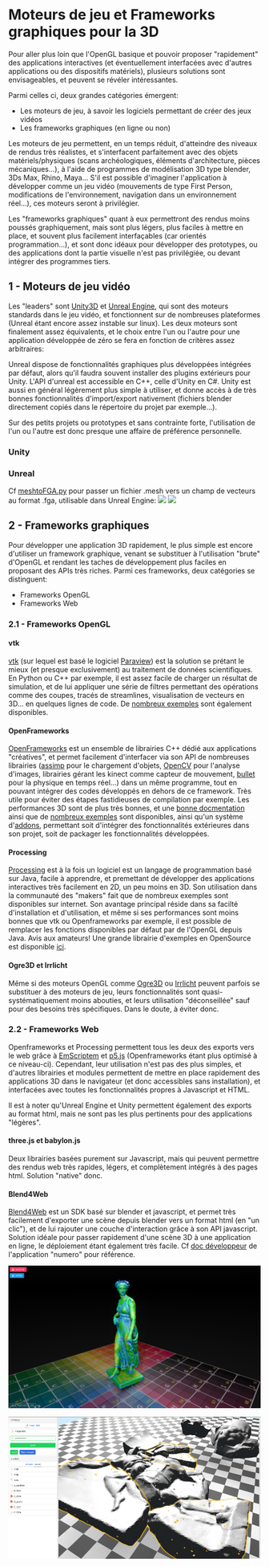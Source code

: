 # Moteurs de jeu et Frameworks graphiques pour la 3D

Pour aller plus loin que l'OpenGL basique et pouvoir proposer "rapidement" des applications interactives (et éventuellement interfacées avec d'autres applications ou des dispositifs matériels), plusieurs solutions sont envisageables, et peuvent se révéler intéressantes.

Parmi celles ci, deux grandes catégories émergent:
* Les moteurs de jeu, à savoir les logiciels permettant de créer des jeux vidéos
* Les frameworks graphiques (en ligne ou non)

Les moteurs de jeu permettent, en un temps réduit, d'atteindre des niveaux de rendus très réalistes, et s'interfacent parfaitement avec des objets matériels/physiques (scans archéologiques, éléments d'architecture, pièces mécaniques...), à l'aide de programmes de modélisation 3D type blender, 3Ds Max, Rhino, Maya... S'il est possible d'imaginer l'application à développer comme un jeu vidéo (mouvements de type First Person, modifications de l'environnement, navigation dans un environnement réel...), ces moteurs seront à privilégier.

Les "frameworks graphiques" quant à eux permettront des rendus moins poussés graphiquement, mais sont plus légers, plus faciles à mettre en place, et souvent plus facilement interfaçables (car orientés programmation...), et sont donc idéaux pour développer des prototypes, ou des applications dont la partie visuelle n'est pas privilégiée, ou devant intégrer des programmes tiers.

## 1 - Moteurs de jeu vidéo

Les "leaders" sont [Unity3D](https://unity3d.com/) et [Unreal Engine](https://www.unrealengine.com/en-US/what-is-unreal-engine-4), qui sont des moteurs standards dans le jeu vidéo, et fonctionnent sur de nombreuses plateformes (Unreal étant encore assez instable sur linux). Les deux moteurs sont finalement assez équivalents, et le choix entre l'un ou l'autre pour une application développée de zéro se fera en fonction de critères assez arbitraires:

Unreal dispose de fonctionnalités graphiques plus développées intégrées par défaut, alors qu'il faudra souvent installer des plugins extérieurs pour Unity. L'API d'unreal est accessible en C++, celle d'Unity en C#. Unity est aussi en général légèrement plus simple à utiliser, et donne accès à de très bonnes fonctionnalités d'import/export nativement (fichiers blender directement copiés dans le répertoire du projet par exemple...).

Sur des petits projets ou prototypes et sans contrainte forte, l'utilisation de l'un ou l'autre est donc presque une affaire de préférence personnelle.

### Unity

### Unreal
Cf [meshtoFGA.py](https://github.com/ISCDdocs/FDS-to-unreal/blob/master/meshToFGA.py) pour passer un fichier .mesh vers un champ de vecteurs au format .fga, utilisable dans Unreal Engine:
![](https://raw.githubusercontent.com/loicNorgeot/FDS-to-unreal/master/orange_FGA.jpg)
![](https://user-images.githubusercontent.com/11873158/41899952-e203076e-792d-11e8-96e1-5afcca014518.png)

## 2 - Frameworks graphiques

Pour développer une application 3D rapidement, le plus simple est encore d'utiliser un framework graphique, venant se substituer à l'utilisation "brute" d'OpenGL et rendant les taches de développement plus faciles en proposant des APIs très riches. 
Parmi ces frameworks, deux catégories se distinguent:
* Frameworks OpenGL
* Frameworks Web

### 2.1 - Frameworks OpenGL

#### vtk
[vtk](https://www.vtk.org/) (sur lequel est basé le logiciel [Paraview](https://www.paraview.org/)) est la solution se prétant le mieux (et presque exclusivement) au traitement de données scientifiques. En Python ou C++ par exemple, il est assez facile de charger un résultat de simulation, et de lui appliquer une série de filtres permettant des opérations comme des coupes, tracés de streamlines, visualisation de vecteurs en 3D... en quelques lignes de code. De [nombreux exemples](https://lorensen.github.io/VTKExamples/site/) sont également disponibles.

#### OpenFrameworks
[OpenFrameworks](https://openframeworks.cc/) est un ensemble de librairies C++ dédié aux applications "créatives", et permet facilement d'interfacer via son API de nombreuses librairies ([assimp](https://github.com/assimp/assimp) pour le chargement d'objets, [OpenCV](https://opencv.org/) pour l'analyse d'images, librairies gérant les kinect comme capteur de mouvement, [bullet](http://bulletphysics.org/wordpress/) pour la physique en temps réel...) dans un même programme, tout en pouvant intégrer des codes développés en dehors de ce framework. Très utile pour éviter des étapes fastidieuses de compilation par exemple. Les performances 3D sont de plus très bonnes, et une [bonne docmentation](https://openframeworks.cc/learning/) ainsi que de [nombreux exemples](https://github.com/openframeworks/openFrameworks/tree/master/examples) sont disponibles, ainsi qu'un système d'[addons](https://openframeworks.cc/learning/01_basics/how_to_add_addon_to_project/), permettant soit d'intégrer des fonctionnalités extérieures dans son projet, soit de packager les fonctionnalités développées.

#### Processing
[Processing](https://processing.org/) est à la fois un logiciel est un langage de programmation basé sur Java, facile à apprendre, et premettant de développer des applications interactives très facilement en 2D, un peu moins en 3D. Son utilisation dans la communauté des "makers" fait que de nombreux exemples sont disponibles sur internet.
Son avantage principal réside dans sa facilté d'installation et d'utilisation, et même si ses performances sont moins bonnes que vtk ou Openframeworks par exemple, il est possible de remplacer les fonctions disponibles par défaut par de l'OpenGL depuis Java. Avis aux amateurs!
Une grande librairie d'exemples en OpenSource est disponible [ici](https://www.openprocessing.org/).

#### Ogre3D et Irrlicht
Même si des moteurs OpenGL comme [Ogre3D](https://www.ogre3d.org/) ou [Irrlicht](http://irrlicht.sourceforge.net/) peuvent parfois se substituer à des moteurs de jeu, leurs fonctionnalités sont quasi-systématiquement moins abouties, et leurs utilisation "déconseillée" sauf pour des besoins très spécifiques. Dans le doute, à éviter donc.

### 2.2 - Frameworks Web
Openframeworks et Processing permettent tous les deux des exports vers le web grâce à [EmScriptem](https://github.com/kripken/emscripten) et [p5.js](https://p5js.org/) (Openframeworks étant plus optimisé à ce niveau-ci). Cependant, leur utilisation n'est pas des plus simples, et d'autres librairies et modules permettent de mettre en place rapidement des applications 3D dans le navigateur (et donc accessibles sans installation), et interfacées avec toutes les fonctionnalités propres à Javascript et HTML.

Il est à noter qu'Unreal Engine et Unity permettent également des exports au format html, mais ne sont pas les plus pertinents pour des applications "légères".

#### three.js et babylon.js
Deux librairies basées purement sur Javascript, mais qui peuvent permettre des rendus web très rapides, légers, et complètement intégrés à des pages html. Solution "native" donc.

#### Blend4Web
[Blend4Web](https://www.blend4web.com/en/) est un SDK basé sur blender et javascript, et permet très facilement d'exporter une scène depuis blender vers un format html (en "un clic"), et de lui rajouter une couche d'interaction grâce à son API javascript. Solution idéale pour passer rapidement d'une scène 3D à une application en ligne, le déploiement étant également très facile. Cf [doc développeur](https://github.com/NumeroSU/online-application/blob/master/docs/dev.md) de l'application "numero" pour référence.

[![test](https://raw.githubusercontent.com/ISCDdocs/onlineMeshViewer/master/screenshot.png)](https://github.com/ISCDdocs/onlineMeshViewer)

[![test](https://raw.githubusercontent.com/NumeroSU/online-application/master/screenshot.png)](https://github.com/NumeroSU/online-application)

